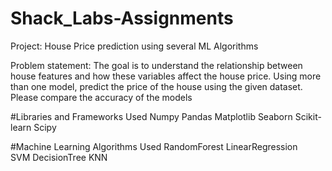 # Shack_Labs-Assignments

Project: House Price prediction using several ML Algorithms

Problem statement: The goal is to understand the relationship between house features and how these
variables affect the house price.
Using more than one model, predict the price of the house using the given dataset. Please compare the
accuracy of the models

#Libraries and Frameworks Used
Numpy
Pandas
Matplotlib
Seaborn
Scikit-learn
Scipy

#Machine Learning Algorithms Used 
RandomForest
LinearRegression	
SVM
DecisionTree
KNN
